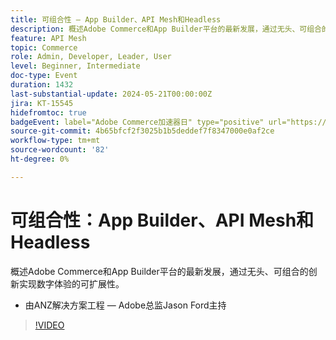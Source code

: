 ```yaml
---
title: 可组合性 — App Builder、API Mesh和Headless
description: 概述Adobe Commerce和App Builder平台的最新发展，通过无头、可组合的创新实现数字体验的可扩展性。 由ANZ解决方案工程 — Adobe总监Jason Ford主持
feature: API Mesh
topic: Commerce
role: Admin, Developer, Leader, User
level: Beginner, Intermediate
doc-type: Event
duration: 1432
last-substantial-update: 2024-05-21T00:00:00Z
jira: KT-15545
hidefromtoc: true
badgeEvent: label="Adobe Commerce加速器日" type="positive" url="https://experienceleague.adobe.com/en/docs/events/apac-commerce-recordings/2024/accelerator-day/overview.html"
source-git-commit: 4b65bfcf2f3025b1b5deddef7f8347000e0af2ce
workflow-type: tm+mt
source-wordcount: '82'
ht-degree: 0%

---
```



# 可组合性：App Builder、API Mesh和Headless

概述Adobe Commerce和App Builder平台的最新发展，通过无头、可组合的创新实现数字体验的可扩展性。

+ 由ANZ解决方案工程 — Adobe总监Jason Ford主持

>[!VIDEO](https://video.tv.adobe.com/v/3429272/?learn=on)
